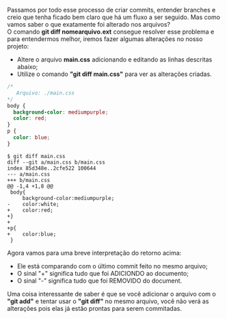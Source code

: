 Passamos por todo esse processo de criar commits, entender branches e creio que tenha ficado bem claro que há um fluxo a ser seguido. Mas como vamos saber o que exatamente foi alterado nos arquivos?<br>
O comando **git diff nomearquivo.ext** consegue resolver esse problema e para entendermos melhor, iremos fazer algumas alterações no nosso projeto:

- Altere o arquivo **main.css** adicionando e editando as linhas descritas abaixo;
- Utilize o comando **"git diff main.css"** para ver as alterações criadas.

```css
/*
   Arquivo: ./main.css
*/
body {
  background-color: mediumpurple;
  color: red;
}
p {
  color: blue;
}
```

```
$ git diff main.css
diff --git a/main.css b/main.css
index 85d348e..2cfe522 100644
--- a/main.css
+++ b/main.css
@@ -1,4 +1,8 @@
 body{
     background-color:mediumpurple;
-    color:white;
+    color:red;
+}
+
+p{
+    color:blue;
 }
```

Agora vamos para uma breve interpretação do retorno acima:

- Ele está comparando com o último commit feito no mesmo arquivo;
- O sinal "+" significa tudo que foi ADICIONDO ao documento;
- O sinal "-" significa tudo que foi REMOVIDO do document.

Uma coisa interessante de saber é que se você adicionar o arquivo com o **"git add"** e tentar usar o **"git diff"** no mesmo arquivo, você não verá as alterações pois elas já estão prontas para serem commitadas.
